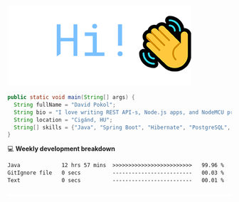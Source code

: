 ![Hi!](assets/images/hi.png)

```java
public static void main(String[] args) {
  String fullName = "David Pokol";
  String bio = "I love writing REST API-s, Node.js apps, and NodeMCU programs";
  String location = "Cigánd, HU";
  String[] skills = {"Java", "Spring Boot", "Hibernate", "PostgreSQL", "Git"};
}
```

💻 **Weekly development breakdown**
<!--START_SECTION:waka-->

```txt
Java             12 hrs 57 mins  >>>>>>>>>>>>>>>>>>>>>>>>>   99.96 %
GitIgnore file   0 secs          -------------------------   00.03 %
Text             0 secs          -------------------------   00.01 %
```

<!--END_SECTION:waka-->

![footer](assets/images/footer.png)

